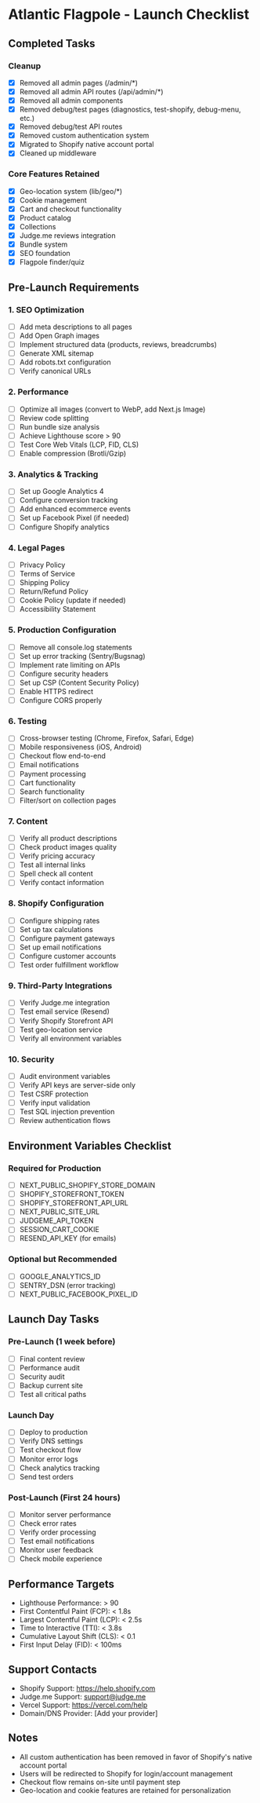 # Atlantic Flagpole - Launch Checklist

## Completed Tasks

### Cleanup
- [x] Removed all admin pages (/admin/*)
- [x] Removed all admin API routes (/api/admin/*)
- [x] Removed all admin components
- [x] Removed debug/test pages (diagnostics, test-shopify, debug-menu, etc.)
- [x] Removed debug/test API routes
- [x] Removed custom authentication system
- [x] Migrated to Shopify native account portal
- [x] Cleaned up middleware

### Core Features Retained
- [x] Geo-location system (lib/geo/*)
- [x] Cookie management
- [x] Cart and checkout functionality
- [x] Product catalog
- [x] Collections
- [x] Judge.me reviews integration
- [x] Bundle system
- [x] SEO foundation
- [x] Flagpole finder/quiz

## Pre-Launch Requirements

### 1. SEO Optimization
- [ ] Add meta descriptions to all pages
- [ ] Add Open Graph images
- [ ] Implement structured data (products, reviews, breadcrumbs)
- [ ] Generate XML sitemap
- [ ] Add robots.txt configuration
- [ ] Verify canonical URLs

### 2. Performance
- [ ] Optimize all images (convert to WebP, add Next.js Image)
- [ ] Review code splitting
- [ ] Run bundle size analysis
- [ ] Achieve Lighthouse score > 90
- [ ] Test Core Web Vitals (LCP, FID, CLS)
- [ ] Enable compression (Brotli/Gzip)

### 3. Analytics & Tracking
- [ ] Set up Google Analytics 4
- [ ] Configure conversion tracking
- [ ] Add enhanced ecommerce events
- [ ] Set up Facebook Pixel (if needed)
- [ ] Configure Shopify analytics

### 4. Legal Pages
- [ ] Privacy Policy
- [ ] Terms of Service
- [ ] Shipping Policy
- [ ] Return/Refund Policy
- [ ] Cookie Policy (update if needed)
- [ ] Accessibility Statement

### 5. Production Configuration
- [ ] Remove all console.log statements
- [ ] Set up error tracking (Sentry/Bugsnag)
- [ ] Implement rate limiting on APIs
- [ ] Configure security headers
- [ ] Set up CSP (Content Security Policy)
- [ ] Enable HTTPS redirect
- [ ] Configure CORS properly

### 6. Testing
- [ ] Cross-browser testing (Chrome, Firefox, Safari, Edge)
- [ ] Mobile responsiveness (iOS, Android)
- [ ] Checkout flow end-to-end
- [ ] Email notifications
- [ ] Payment processing
- [ ] Cart functionality
- [ ] Search functionality
- [ ] Filter/sort on collection pages

### 7. Content
- [ ] Verify all product descriptions
- [ ] Check product images quality
- [ ] Verify pricing accuracy
- [ ] Test all internal links
- [ ] Spell check all content
- [ ] Verify contact information

### 8. Shopify Configuration
- [ ] Configure shipping rates
- [ ] Set up tax calculations
- [ ] Configure payment gateways
- [ ] Set up email notifications
- [ ] Configure customer accounts
- [ ] Test order fulfillment workflow

### 9. Third-Party Integrations
- [ ] Verify Judge.me integration
- [ ] Test email service (Resend)
- [ ] Verify Shopify Storefront API
- [ ] Test geo-location service
- [ ] Verify all environment variables

### 10. Security
- [ ] Audit environment variables
- [ ] Verify API keys are server-side only
- [ ] Test CSRF protection
- [ ] Verify input validation
- [ ] Test SQL injection prevention
- [ ] Review authentication flows

## Environment Variables Checklist

### Required for Production
- [ ] NEXT_PUBLIC_SHOPIFY_STORE_DOMAIN
- [ ] SHOPIFY_STOREFRONT_TOKEN
- [ ] SHOPIFY_STOREFRONT_API_URL
- [ ] NEXT_PUBLIC_SITE_URL
- [ ] JUDGEME_API_TOKEN
- [ ] SESSION_CART_COOKIE
- [ ] RESEND_API_KEY (for emails)

### Optional but Recommended
- [ ] GOOGLE_ANALYTICS_ID
- [ ] SENTRY_DSN (error tracking)
- [ ] NEXT_PUBLIC_FACEBOOK_PIXEL_ID

## Launch Day Tasks

### Pre-Launch (1 week before)
- [ ] Final content review
- [ ] Performance audit
- [ ] Security audit
- [ ] Backup current site
- [ ] Test all critical paths

### Launch Day
- [ ] Deploy to production
- [ ] Verify DNS settings
- [ ] Test checkout flow
- [ ] Monitor error logs
- [ ] Check analytics tracking
- [ ] Send test orders

### Post-Launch (First 24 hours)
- [ ] Monitor server performance
- [ ] Check error rates
- [ ] Verify order processing
- [ ] Test email notifications
- [ ] Monitor user feedback
- [ ] Check mobile experience

## Performance Targets

- Lighthouse Performance: > 90
- First Contentful Paint (FCP): < 1.8s
- Largest Contentful Paint (LCP): < 2.5s
- Time to Interactive (TTI): < 3.8s
- Cumulative Layout Shift (CLS): < 0.1
- First Input Delay (FID): < 100ms

## Support Contacts

- Shopify Support: https://help.shopify.com
- Judge.me Support: support@judge.me
- Vercel Support: https://vercel.com/help
- Domain/DNS Provider: [Add your provider]

## Notes

- All custom authentication has been removed in favor of Shopify's native account portal
- Users will be redirected to Shopify for login/account management
- Checkout flow remains on-site until payment step
- Geo-location and cookie features are retained for personalization
